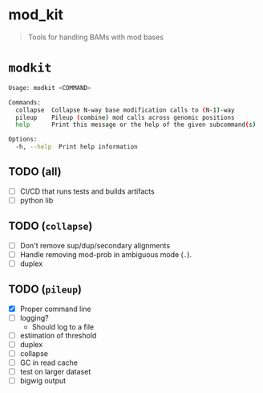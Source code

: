 # mod_kit

> Tools for handling BAMs with mod bases


# `modkit `

```bash
Usage: modkit <COMMAND>

Commands:
  collapse  Collapse N-way base modification calls to (N-1)-way
  pileup    Pileup (combine) mod calls across genomic positions
  help      Print this message or the help of the given subcommand(s)

Options:
  -h, --help  Print help information
```
## TODO (all)
- [ ] CI/CD that runs tests and builds artifacts
- [ ] python lib

## TODO (`collapse`)
- [ ] Don't remove sup/dup/secondary alignments
- [ ] Handle removing mod-prob in ambiguous mode (`.`).
- [ ] duplex

## TODO (`pileup`)
- [x] Proper command line
- [ ] logging?
  - Should log to a file
- [ ] estimation of threshold
- [ ] duplex
- [ ] collapse
- [ ] GC in read cache
- [ ] test on larger dataset
- [ ] bigwig output
